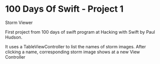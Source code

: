# 100 Days Of Swift - Project 1

Storm Viewer

First project from 100 days of swift program at Hacking with Swift by Paul Hudson.

It uses a TableViewController to list the names of storm images. After clicking a name, corresponding storm image shows at a new View Controller
